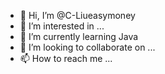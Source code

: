 - 👋 Hi, I’m @C-Liueasymoney
- 👀 I’m interested in ...
- 🌱 I’m currently learning Java
- 💞️ I’m looking to collaborate on ...
- 📫 How to reach me ...

<!---
C-Liueasymoney/C-Liueasymoney is a ✨ special ✨ repository because its `README.md` (this file) appears on your GitHub profile.
You can click the Preview link to take a look at your changes.
--->

